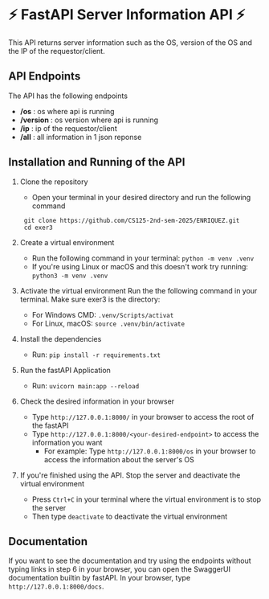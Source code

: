 # ⚡ FastAPI Server Information API ⚡

This API returns server information such as the OS, version of the OS and the IP of the requestor/client.

## API Endpoints 

The API has the following endpoints

- **/os** : os where api is running 
- **/version** : os version where api is running
- **/ip** : ip of the requestor/client
- **/all** : all information in 1 json reponse

## Installation and Running of the API 

1. Clone the repository
    - Open your terminal in your desired directory and run the following command
      
   ```
    git clone https://github.com/CS125-2nd-sem-2025/ENRIQUEZ.git
    cd exer3
    ```

2. Create a virtual environment
    - Run the following command in your terminal: `python -m venv .venv`
    - If you're using Linux or macOS and this doesn't work try running: `python3 -m venv .venv`

3. Activate the virtual environment 
   Run the the following command in your terminal. Make sure exer3 is the directory:
   - For Windows CMD: `.venv/Scripts/activat`
   - For Linux, macOS: `source .venv/bin/activate`

4. Install the dependencies
    - Run: `pip install -r requirements.txt`

5. Run the fastAPI Application
    - Run: `uvicorn main:app --reload`

6. Check the desired information in your browser
    - Type `http://127.0.0.1:8000/` in your browser to access the root of the fastAPI
    - Type `http://127.0.0.1:8000/<your-desired-endpoint>` to access the information you want
        - For example: Type `http://127.0.0.1:8000/os` in your browser to access the information about the server's OS

7. If you're finished using the API. Stop the server and deactivate the virtual environment
    - Press `Ctrl+C` in your terminal where the virtual environment is to stop the server
    - Then type `deactivate` to deactivate the virtual environment

## Documentation

If you want to see the documentation and try using the endpoints without typing links in step 6 in your browser, you can open the SwaggerUI documentation builtin by fastAPI. In your browser, type `http://127.0.0.1:8000/docs`.



    